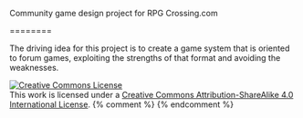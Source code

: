 Community game design project for RPG Crossing.com

========

The driving idea for this project is to create a game system that is oriented to forum games, exploiting the strengths of that format and avoiding the weaknesses.

<a rel="license" href="http://creativecommons.org/licenses/by-sa/4.0/"><img alt="Creative Commons License" style="border-width:0" src="http://i.creativecommons.org/l/by-sa/4.0/88x31.png" /></a><br />This work is licensed under a <a rel="license" href="http://creativecommons.org/licenses/by-sa/4.0/">Creative Commons Attribution-ShareAlike 4.0 International License</a>.
{% comment %} <!--vim: set ft=markdown wrap ts=8 tw=0 fileencoding=utf-8 :--> {% endcomment %}
